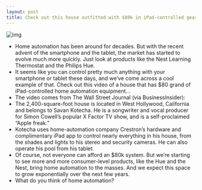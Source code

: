 ```yaml
---
layout: post
title: Check out this house outfitted with $80k in iPad-controlled gear
---
```

![img](http://media.idownloadblog.com/wp-content/uploads/2012/11/ipad-automation-1.png)
* Home automation has been around for decades. But with the recent advent of the smartphone and the tablet, the market has started to evolve much more quickly. Just look at products like the Nest Learning Thermostat and the Philips Hue.
* It seems like you can control pretty much anything with your smartphone or tablet these days, and we’ve come across a cool example of that. Check out this video of a house that has $80 grand of iPad-controlled home automation equipment…
* The video comes from The Wall Street Journal (via BusinessInsider):
* The 2,400-square-foot house is located in West Hollywood, California and belongs to Savan Kotecha. He is a songwriter and vocal producer for Simon Cowell’s popular X Factor TV show, and is a self-proclaimed “Apple freak.”
* Kotecha uses home-automation company Crestron’s hardware and complimentary iPad app to control nearly everything in his house, from the shades and lights to his stereo and security cameras. He can also operate his pool from his tablet.
* Of course, not everyone can afford an $80k system. But we’re starting to see more and more consumer-level products, like the Hue and the Nest, bring home automation to the masses. And we expect this space to grow exponentially over the next few years.
* What do you think of home automation?

